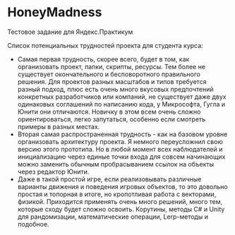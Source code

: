 # HoneyMadness
Тестовое задание для Яндекс.Практикум

Список потенциальных трудностей проекта для студента курса:

- Самая первая трудность, скорее всего, будет в том, как организовать проект, папки, скрипты, ресурсы. Тем более не существует окончательного и бесповоротного правильного решения. Для проектов разных масштабов и типов требуется разный подход, плюс есть очень много вкусовых предпочтений конкретных разработчиков или компаний, не существует даже двух одинаковых соглашений по написанию кода, у Микрософта, Гугла и Юнити они отличаются. Новичку в этом всем очень сложно ориентироваться, легко запутаться, особенно если смотреть примеры в разных местах.
- Вторая самая распространенная трудность - как на базовом уровне организовать архитектуру проекта. Я немного переусложнил свою версию этого прототипа. Но в любой момент всех наблюдателей и инициализацию через единые точки входа для совсем начинающих можно заменить обычным пробрасыванием ссылок на объекты через редактор Юнити.
- Даже в такой простой игре, если реализовывать различные варианты движения и поведения игровых объектов, то это довольно простая и топорная в итоге, но кропотливая работа с векторами, физикой. Приходится применять очень много решений, много тем, которые сходу будет сложно освоить. Корутины, методы C# и Unity для рандомизации, математические операции, Lerp-методы и подобное.
